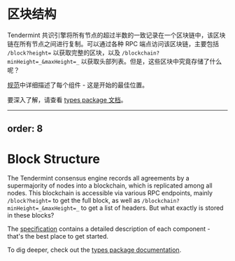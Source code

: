 # 区块结构

Tendermint 共识引擎将所有节点的超过半数的一致记录在一个区块链中，该区块链在所有节点之间进行复制。可以通过各种 RPC 端点访问该区块链，主要包括 `/block?height=` 以获取完整的区块，以及 `/blockchain?minHeight=_&maxHeight=_` 以获取头部列表。但是，这些区块中究竟存储了什么呢？

[规范](https://github.com/tendermint/spec/blob/8dd2ed4c6fe12459edeb9b783bdaaaeb590ec15c/spec/core/data_structures.md)中详细描述了每个组件 - 这是开始的最佳位置。

要深入了解，请查看 [types package 文档](https://godoc.org/github.com/tendermint/tendermint/types)。


---
order: 8
---

# Block Structure

The Tendermint consensus engine records all agreements by a
supermajority of nodes into a blockchain, which is replicated among all
nodes. This blockchain is accessible via various RPC endpoints, mainly
`/block?height=` to get the full block, as well as
`/blockchain?minHeight=_&maxHeight=_` to get a list of headers. But what
exactly is stored in these blocks?

The [specification](https://github.com/tendermint/spec/blob/8dd2ed4c6fe12459edeb9b783bdaaaeb590ec15c/spec/core/data_structures.md) contains a detailed description of each component - that's the best place to get started.

To dig deeper, check out the [types package documentation](https://godoc.org/github.com/tendermint/tendermint/types).
